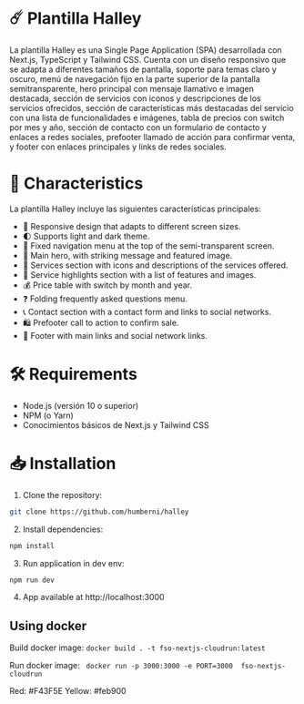 # ☄️ Plantilla Halley

La plantilla Halley es una Single Page Application (SPA) desarrollada con Next.js, TypeScript y Tailwind CSS. Cuenta con un diseño responsivo que se adapta a diferentes tamaños de pantalla, soporte para temas claro y oscuro, menú de navegación fijo en la parte superior de la pantalla semitransparente, hero principal con mensaje llamativo e imagen destacada, sección de servicios con iconos y descripciones de los servicios ofrecidos, sección de características más destacadas del servicio con una lista de funcionalidades e imágenes, tabla de precios con switch por mes y año, sección de contacto con un formulario de contacto y enlaces a redes sociales, prefooter llamado de acción para confirmar venta, y footer con enlaces principales y links de redes sociales.


# 🚀 Characteristics
La plantilla Halley incluye las siguientes características principales:
- 📱 Responsive design that adapts to different screen sizes.
- 🌓 Supports light and dark theme.
- 📍 Fixed navigation menu at the top of the semi-transparent screen.
- 🚀 Main hero, with striking message and featured image.
- 💼 Services section with icons and descriptions of the services offered.
- 🎉 Service highlights section with a list of features and images.
- 💰 Price table with switch by month and year.
- ❓ Folding frequently asked questions menu.
- 📞 Contact section with a contact form and links to social networks.
- 🛍️ Prefooter call to action to confirm sale.
- 📄 Footer with main links and social network links.

# 🛠️ Requirements
- Node.js (versión 10 o superior)
- NPM (o Yarn)
- Conocimientos básicos de Next.js y Tailwind CSS


# 📥 Installation
1. Clone the  repository:

````bash
git clone https://github.com/humberni/halley
````
2. Install dependencies:

````bash
npm install
````
3. Run application in dev env:

````bash
npm run dev
````
4. App available at  http://localhost:3000 


## Using docker
Build docker image: 
``
    docker build . -t fso-nextjs-cloudrun:latest
``

Run docker image: 
`` 
    docker run -p 3000:3000 -e PORT=3000  fso-nextjs-cloudrun
``



Red: #F43F5E
Yellow: #feb900
